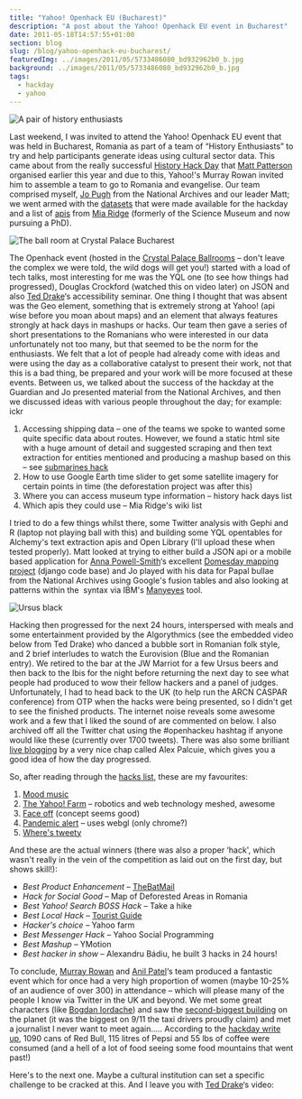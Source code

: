 ```yaml
---
title: "Yahoo! Openhack EU (Bucharest)"
description: "A post about the Yahoo! Openhack EU event in Bucharest"
date: 2011-05-18T14:57:55+01:00
section: blog
slug: /blog/yahoo-openhack-eu-bucharest/
featuredImg: ../images/2011/05/5733486080_bd932962b0_b.jpg
background: ../images/2011/05/5733486080_bd932962b0_b.jpg
tags:
  - hackday
  - yahoo
---
```

![A pair of history enthusiasts](../images/2011/05/5733484350_4978a28436_b.jpg)

Last weekend, I was invited to attend the Yahoo! Openhack EU event that was held in Bucharest, Romania as part of a team of &#8220;History Enthusiasts&#8221; to try and help participants generate ideas using cultural sector data. This came about from the really successful [History Hack Day](http://historyhackday.org "The history hack day website") that [Matt Patterson](https://twitter.com/fidothe "Matt's twitter") organised earlier this year and due to this, Yahoo!'s Murray Rowan invited him to assemble a team to go to Romania and evangelise. Our team comprised myself, [Jo Pugh](https://twitter.com/mentionthewar "Jo's twitter") from the National Archives and our leader Matt; we went armed with the [datasets](http://historyhackday.pbworks.com/w/page/30289994/Datasets) that were made available for the hackday and a list of [apis](http://museum-api.pbworks.com/w/page/21933420/Museum%C2%A0APIs) from [Mia Ridge](http://twitter.com/mia_out "Mia's tweets") (formerly of the Science Museum and now pursuing a PhD).

![The ball room at Crystal Palace Bucharest](../images/2011/05/5733486080_bd932962b0_b.jpg)

The Openhack event (hosted in the [Crystal Palace Ballrooms](http://www.crystalpalaceballrooms.ro/ "Crystal Palace ballrooms") &#8211; don't leave the complex we were told, the wild dogs will get you!) started with a load of tech talks, most interesting for me was the YQL one (to see how things had progressed), Douglas Crockford (watched this on video later) on JSON and also [Ted Drake](http://twitter.com/ted_drake)&#8216;s accessibility seminar. One thing I thought that was absent was the Geo element, something that is extremely strong at Yahoo! (api wise before you moan about maps) and an element that always features strongly at hack days in mashups or hacks. Our team then gave a series of short presentations to the Romanians who were interested in our data unfortunately not too many, but that seemed to be the norm for the enthusiasts. We felt that a lot of people had already come with ideas and were using the day as a collaborative catalyst to present their work, not that this is a bad thing, be prepared and your work will be more focused at these events. Between us, we talked about the success of the hackday at the Guardian and Jo presented material from the National Archives, and then we discussed ideas with various people throughout the day; for example:
ickr
  1. Accessing shipping data &#8211; one of the teams we spoke to wanted some quite specific data about routes. However, we found a static html site with a huge amount of detail and suggested scraping and then text extraction for entities mentioned and producing a mashup based on this &#8211; see [submarines hack](http://hummezum.hu/openhackeu/ "Submarines locations from text ww2")
  2. How to use Google Earth time slider to get some satellite imagery for certain points in time (the deforestation project was after this)
  3. Where you can access museum type information &#8211; history hack days list
  4. Which apis they could use &#8211; Mia Ridge's wiki list

I tried to do a few things whilst there, some Twitter analysis with Gephi and R (laptop not playing ball with this) and building some YQL opentables for Alchemy's text extraction apis and Open Library (I'll upload these when tested properly). Matt looked at trying to either build a JSON api or a mobile based application for [Anna Powell-Smith](https://twitter.com/darkgreener "Anna's twitter")&#8216;s excellent [Domesday mapping project](http://domesdaymap.co.uk/ "Domesday map website") (django code base) and Jo played with his data for Papal bullae from the National Archives using Google's fusion tables and also looking at patterns within the  syntax via IBM's [Manyeyes](http://www-958.ibm.com/software/data/cognos/manyeyes/visualizations/popethink "Jo's visualisations") tool.

![Ursus black](../images/2011/05/5733492488_43d7cd1e33_b.jpg)

 Hacking then progressed for the next 24 hours, interspersed with meals and some entertainment provided by the Algorythmics (see the embedded video below from Ted Drake) who danced a bubble sort in Romanian folk style, and 2 brief interludes to watch the Eurovision (Blue and the Romanian entry). We retired to the bar at the JW Marriot for a few Ursus beers and then back to the Ibis for the night before returning the next day to see what people had produced to wow their fellow hackers and a panel of judges. Unfortunately, I had to head back to the UK (to help run the ARCN CASPAR conference) from OTP when the hacks were being presented, so I didn't get to see the finished products. The internet noise reveals some awesome work and a few that I liked the sound of are commented on below. I also archived off all the Twitter chat using the #openhackeu hashtag if anyone would like these (currently over 1700 tweets). There was also some brilliant [live blogging](http://palcu.blogspot.com/2011/05/yahoo-open-hack-live-blogging.html "Live blogs from Alex") by a very nice chap called Alex Palcuie, which gives you a good idea of how the day progressed.

So, after reading through the [hacks list](http://developer.yahoo.com/hacku/show/2011/may/openhackeu "The hacker roll call"), these are my favourites:

  1. [Mood music](http://www.mooooody.com/ "Mood music hack")
  2. [The Yahoo! Farm](https://docs.google.com/present/view?id=0AUOHo6CXojbVZGhrYmtzNGdfMjRmdmZ2NmNkYg&hl=en&authkey=CODP4LcE "Down on the farm") &#8211; robotics and web technology meshed, awesome
  3. [Face off](http://faceoff.demo.zitec.ro/ "Faceoff ") (concept seems good)
  4. [Pandemic alert](http://hackday.ross-warren.co.uk/) &#8211; uses webgl (only chrome?)
  5. [Where's tweety](http://openhack.filipnet.ro/)

And these are the actual winners (there was also a proper &#8216;hack', which wasn't really in the vein of the competition as laid out on the first day, but shows skill!):

  * _Best Product Enhancement &#8211;_ <a href="http://www.youtube.com/watch?v=4V7HfypLod0" data-rel="lightbox-video-0">TheBatMail</a>
  * _Hack for Social Good &#8211;_ Map of Deforested Areas in Romania
  * _Best Yahoo! Search BOSS Hack &#8211;_ Take a hike
  * _Best Local Hack_ &#8211; [Tourist Guide](http://tg.code5.ro/tourist_guide/)
  * _Hacker's choice_ &#8211; Yahoo farm
  * _Best Messenger Hack_ &#8211; Yahoo Social Programming
  * _Best Mashup_ &#8211; YMotion
  * _Best hacker in show_ &#8211; Alexandru Bádiu, he built 3 hacks in 24 hours!

To conclude, [Murray Rowan](http://twitter.com/murrayrowan "Murray on twitter") and [Anil Patel](http://twitter.com/anilpatel "Anil on twitter")&#8216;s team produced a fantastic event which for once had a very high proportion of women (maybe 10-25% of an audience of over 300) in attendance &#8211; which will please many of the people I know via Twitter in the UK and beyond. We met some great characters (like [Bogdan Iordache](https://twitter.com/bogdaniordache "Bogdan's twittering")) and saw the [second-biggest building](http://en.wikipedia.org/wiki/Palace_of_the_Parliament "Second largest building") on the planet (it was the biggest on 9/11 the taxi drivers proudly claim) and met a journalist I never want to meet again&#8230;.. According to the [hackday write up](http://ycorpblog.com/2011/05/17/openhackeurope/), 1090 cans of Red Bull, 115 litres of Pepsi and 55 lbs of coffee were consumed (and a hell of a lot of food seeing some food mountains that went past!)

Here's to the next one. Maybe a cultural institution can set a specific challenge to be cracked at this. And I leave you with [Ted Drake](http://www.flickr.com/photos/draket/5720274789/)&#8216;s video:
